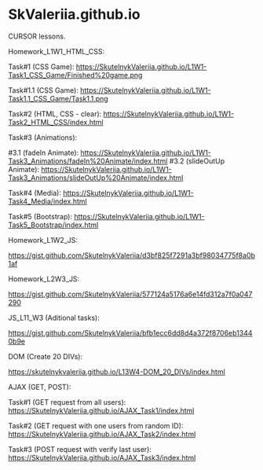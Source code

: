 # SkValeriia.github.io
CURSOR lessons.


Homework_L1W1_HTML_CSS:

Task#1 (CSS Game): https://SkutelnykValeriia.github.io/L1W1-Task1_CSS_Game/Finished%20game.png

Task#1.1 (CSS Game): https://SkutelnykValeriia.github.io/L1W1-Task1.1_CSS_Game/Task1.1.png

Task#2 (HTML, CSS - clear): https://SkutelnykValeriia.github.io/L1W1-Task2_HTML_CSS/index.html

Task#3 (Animations):

#3.1 (fadeIn Animate): https://SkutelnykValeriia.github.io/L1W1-Task3_Animations/fadeIn%20Animate/index.html
#3.2 (slideOutUp Animate): https://SkutelnykValeriia.github.io/L1W1-Task3_Animations/slideOutUp%20Animate/index.html

Task#4 (Media): https://SkutelnykValeriia.github.io/L1W1-Task4_Media/index.html

Task#5 (Bootstrap): https://SkutelnykValeriia.github.io/L1W1-Task5_Bootstrap/index.html


Homework_L1W2_JS:

https://gist.github.com/SkutelnykValeriia/d3bf825f7291a3bf98034775f8a0b1af



Homework_L2W3_JS:

https://gist.github.com/SkutelnykValeriia/577124a5176a6e14fd312a7f0a047290



JS_L11_W3 (Aditional tasks):

https://gist.github.com/SkutelnykValeriia/bfb1ecc6dd8d4a372f8706eb13440b9e



DOM (Create 20 DIVs):

https://skutelnykvaleriia.github.io/L13W4-DOM_20_DIVs/index.html



AJAX (GET, POST):

Task#1 (GET request from all users): 
https://SkutelnykValeriia.github.io/AJAX_Task1/index.html

Task#2 (GET request with one users from random ID): 
https://SkutelnykValeriia.github.io/AJAX_Task2/index.html

Task#3 (POST request with verify last user): 
https://SkutelnykValeriia.github.io/AJAX_Task3/index.html

